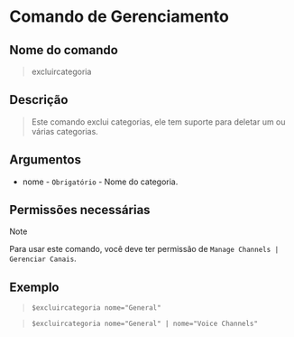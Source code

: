 # Comando de Gerenciamento

## Nome do comando
> excluircategoria

## Descrição
> Este comando exclui categorias, ele tem suporte para deletar um ou várias categorias.

## Argumentos
- nome - `Obrigatório` - Nome do categoria.

## Permissões necessárias
> [!NOTE]
> Para usar este comando, você deve ter permissão de `Manage Channels | Gerenciar Canais`.

## Exemplo
> `$excluircategoria nome="General"`

> `$excluircategoria nome="General" | nome="Voice Channels"`